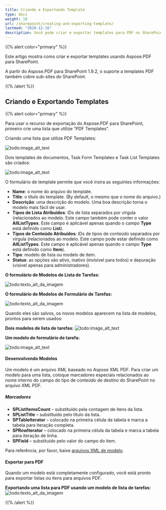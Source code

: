 ```yaml
---
title: Criando e Exportando Template
type: docs
weight: 10
url: /sharepoint/creating-and-exporting-template/
lastmod: "2020-12-16"
description: Você pode criar e exportar templates para PDF no SharePoint usando a API PDF SharePoint.
---
```


{{% alert color="primary" %}}

Este artigo mostra como criar e exportar templates usando Aspose.PDF para SharePoint.

A partir do Aspose.PDF para SharePoint 1.9.2, o suporte a templates PDF também cobre sub-sites do SharePoint.

{{% /alert %}}

## **Criando e Exportando Templates**
{{% alert color="primary" %}}

Para usar o recurso de exportação do Aspose.PDF para SharePoint, primeiro crie uma lista que utilize “PDF Templates”.

Criando uma lista que utilize PDF Templates:

![todo:image_alt_text](creating-and-exporting-template_1.png)

Dois templates de documentos, Task Form Templates e Task List Templates são criados:

![todo:image_alt_text](creating-and-exporting-template_2.png)

O formulário de template permite que você insira as seguintes informações:

- **Name**: o nome do arquivo do template.
- **Title**: o título do template.
 (By default, o mesmo que o nome do arquivo.)
- **Descrição**: uma descrição do modelo. Uma boa descrição torna o modelo mais fácil de usar.
- **Tipos de Lista Atribuídos**: IDs de lista separados por vírgula (relacionados ao modelo. Este campo também pode conter o valor **AllListTypes**. Este campo é aplicável apenas quando o campo **Type** está definido como **List**).
- **Tipos de Conteúdo Atribuídos**: IDs de tipos de conteúdo separados por vírgula (relacionados ao modelo. Este campo pode estar definido como **AllListTypes**. Este campo é aplicável apenas quando o campo **Type** está definido como **Item**).
- **Tipo**: modelo de lista ou modelo de item.
- **Status**: as opções são ativo, inativo (invisível para todos) e depuração (visível apenas para administradores).

**O formulário de Modelos de Lista de Tarefas:**

![todo:texto_alt_da_imagem](creating-and-exporting-template_3.png)

**O formulário de Modelos de Formulário de Tarefas:**

![todo:texto_alt_da_imagem](creating-and-exporting-template_4.png)

Quando eles são salvos, os novos modelos aparecem na lista de modelos, prontos para serem usados:

**Dois modelos de lista de tarefas:**
![todo:image_alt_text](creating-and-exporting-template_5.png)

**Um modelo de formulário de tarefa:**

![todo:image_alt_text](creating-and-exporting-template_6.png)

#### **Desenvolvendo Modelos**
Um modelo é um arquivo XML baseado no Aspose XML PDF. Para criar um modelo para uma lista, coloque marcadores especiais relacionados ao nome interno do campo do tipo de conteúdo de destino do SharePoint no arquivo XML PDF.
##### **Marcadores**
- **SPListItemsCount** – substituído pela contagem de itens da lista.
- **SPListTitle** – substituído pelo título da lista.
- **SPTableIterator** – colocado na primeira célula da tabela e marca a tabela para iteração completa.
- **SPRowIterator** – colocado na primeira célula da tabela e marca a tabela para iteração de linha.
- **SPField** – substituído pelo valor do campo do item.

Para referência, por favor, baixe [arquivos XML de modelo](attachments/8421394/8618082.zip).
#### **Exportar para PDF**
Quando um modelo está completamente configurado, você está pronto para exportar listas ou itens para arquivos PDF.

**Exportando uma lista para PDF usando um modelo de lista de tarefas:**
![todo:texto_alt_da_imagem](creating-and-exporting-template_7.png)

{{% /alert %}}